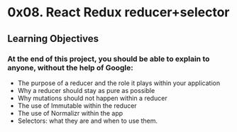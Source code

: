 # 0x08. React Redux reducer+selector

## Learning Objectives
### At the end of this project, you should be able to explain to anyone, without the help of Google:

* The purpose of a reducer and the role it plays within your application
* Why a reducer should stay as pure as possible
* Why mutations should not happen within a reducer
* The use of Immutable within the reducer
* The use of Normalizr within the app
* Selectors: what they are and when to use them.
